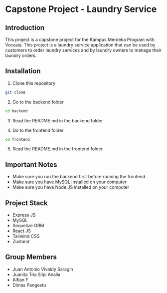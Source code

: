 # Capstone Project - Laundry Service

## Introduction

This project is a capstone project for the Kampus Merdeka Program with Vocasia. This project is a laundry service application that can be used by customers to order laundry services and by laundry owners to manage their laundry orders.

## Installation

1. Clone this repository

```bash
git clone
```

2. Go to the backend folder

```bash
cd backend
```

3. Read the README.md in the backend folder

4. Go to the frontend folder

```bash
cd frontend
```

5. Read the README.md in the frontend folder

## Important Notes

-   Make sure you run the backend first before running the frontend
-   Make sure you have MySQL installed on your computer
-   Make sure you have Node JS installed on your computer

## Project Stack

-   Express JS
-   MySQL
-   Sequelize ORM
-   React JS
-   Tailwind CSS
-   Zustand

## Group Members

-   Juan Antonio Vivaldy Saragih
-   Juanita Tria Silpi Analia
-   Alfian F
-   Dimas Pangestu
